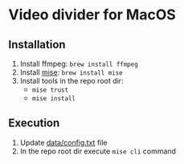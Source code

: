 # Video divider for MacOS

## Installation
1. Install ffmpeg: `brew install ffmpeg`
2. Install [mise](https://mise.jdx.dev/getting-started.html): `brew install mise`
3. Install tools in the repo root dir: 
    - `mise trust` 
    - `mise install`

## Execution
1. Update [data/config.txt](data/config.txt) file
2. In the repo root dir execute `mise cli` command
